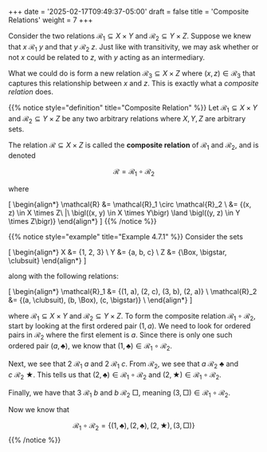 +++
date = '2025-02-17T09:49:37-05:00'
draft = false
title = 'Composite Relations'
weight = 7
+++

Consider the two relations $\mathcal{R}_1 \subseteq X \times Y$ and 
$\mathcal{R}_2 \subseteq Y \times Z$. Suppose we knew that 
$x\ \mathcal{R}_1\ y$ and that $y\ \mathcal{R}_2\ z$. Just like with 
transitivity, we may ask whether or not $x$ could be related to $z$, with $y$ 
acting as an intermediary.

What we could do is form a new relation $\mathcal{R}_3 \subseteq X \times Z$ 
where $(x, z) \in \mathcal{R}_3$ that captures this relationship between $x$ 
and $z$. This is exactly what a *composite relation* does.

{{% notice style="definition" title="Composite Relation" %}}
Let $\mathcal{R}_1 \subseteq X \times Y$ and $\mathcal{R}_2 \subseteq Y \times Z$
be any two arbitrary relations where $X, Y, Z$ are arbitrary sets.

The relation $\mathcal{R} \subseteq X \times Z$ is called the 
**composite relation** of $\mathcal{R}_1$ and $\mathcal{R}_2$, and is denoted 

$$\mathcal{R} = \mathcal{R}_1 \circ \mathcal{R}_2$$

where

\[
\begin{align*}
\mathcal{R} &= \mathcal{R}_1 \circ \mathcal{R}_2 \\
&= \{(x, z) \in X \times Z\ |\ \bigl((x, y) \in X \times Y\bigr) \land \bigl((y, z) \in Y \times Z\bigr)\}
\end{align*}
\]
{{% /notice %}}

{{% notice style="example" title="Example 4.7.1" %}}
Consider the sets 

\[
\begin{align*}
X &= \{1, 2, 3\} \\
Y &= \{a, b, c\} \\
Z &= \{\Box, \bigstar, \clubsuit\}
\end{align*}
\]

along with the following relations: 

\[
\begin{align*}
\mathcal{R}_1 &= \{(1, a), (2, c), (3, b), (2, a)\} \\
\mathcal{R}_2 &= \{(a, \clubsuit), (b, \Box), (c, \bigstar)\} \\
\end{align*}
\]

where $\mathcal{R}_1 \subseteq X \times Y$ and 
$\mathcal{R}_2 \subseteq Y \times Z$. To form the composite relation 
$\mathcal{R}_1 \circ \mathcal{R}_2$, start by looking at the first ordered 
pair $(1, a)$. We need to look for ordered pairs in $\mathcal{R}_2$ where the 
first element is $a$. Since there is only one such ordered pair 
$(a, \clubsuit)$, we know that 
$(1, \clubsuit) \in \mathcal{R}_1 \circ \mathcal{R}_2$.

Next, we see that $2\ \mathcal{R}_1\ a$ and $2\ \mathcal{R}_1\ c$. From 
$\mathcal{R}_2$, we see that $a\ \mathcal{R}_2\ \clubsuit$ and 
$c\ \mathcal{R}_2\ \bigstar$. This tells us that 
$(2, \clubsuit) \in \mathcal{R}_1 \circ \mathcal{R}_2$ and $(2, \bigstar) \in \mathcal{R}_1 \circ \mathcal{R}_2$.

Finally, we have that $3\ \mathcal{R}_1\ b$ and $b\ \mathcal{R}_2\ \Box$, 
meaning $(3, \Box) \in \mathcal{R}_1 \circ \mathcal{R}_2$.

Now we know that 

$$\mathcal{R}_1 \circ \mathcal{R}_2 = \{(1, \clubsuit), (2, \clubsuit), (2, \bigstar), (3, \Box)\}$$
{{% /notice %}}
